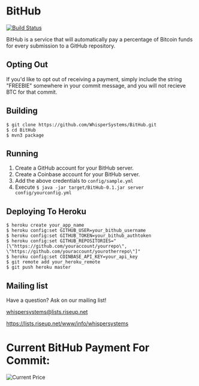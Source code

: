 BitHub
=================

[![Build Status](https://travis-ci.org/WhisperSystems/BitHub.png?branch=master)](https://travis-ci.org/WhisperSystems/BitHub)

BitHub is a service that will automatically pay a percentage of Bitcoin funds for every submission to a GitHub repository.

Opting Out
----------

If you'd like to opt out of receiving a payment, simply include the string "FREEBIE" somewhere in your commit message, and you will not recieve BTC for that commit.


Building
-------------

    $ git clone https://github.com/WhisperSystems/BitHub.git
    $ cd BitHub
    $ mvn3 package

Running
-----------

1. Create a GitHub account for your BitHub server.
1. Create a Coinbase account for your BitHub server.
1. Add the above credentials to `config/sample.yml`
1. Execute `$ java -jar target/BitHub-0.1.jar server config/yourconfig.yml`

Deploying To Heroku
------------

```
$ heroku create your_app_name
$ heroku config:set GITHUB_USER=your_bithub_username
$ heroku config:set GITHUB_TOKEN=your_bithub_authtoken
$ heroku config:set GITHUB_REPOSITORIES="[\"https://github.com/youraccount/yourrepo\", \"https://github.com/youraccount/yourotherrepo\"]"
$ heroku config:set COINBASE_API_KEY=your_api_key
$ git remote add your_heroku_remote
$ git push heroku master
```

Mailing list
------------

Have a question? Ask on our mailing list!

whispersystems@lists.riseup.net

https://lists.riseup.net/www/info/whispersystems

Current BitHub Payment For Commit: 
=================
![Current Price](https://bithub.herokuapp.com/v1/status/payment/commit)

